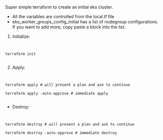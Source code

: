 Super simple terraform to create an initial eks cluster. 

- All the variables are controlled from the local.tf file
- eks_worker_groups_config_initial has a list of nodegroup configurations. 
If you want to add more, copy paste a block into the list. 

1. Initialize: 

<pre><code>

terraform init

</code></pre>

2. Apply:

<pre><code>

terraform apply # will present a plan and ask to continue

terraform apply -auto-approve # immediate apply 

</code></pre>

- Destroy:

<pre><code>

terraform destroy # will present a plan and ask to continue

terraform destroy -auto-approve # immediate destroy

</code></pre>

